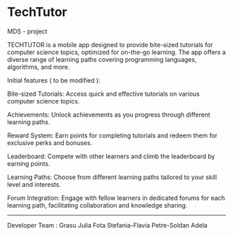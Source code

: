 # TechTutor
MDS - project


TECHTUTOR is a mobile app designed to provide bite-sized tutorials for computer science topics, optimized for on-the-go learning. The app offers a diverse range of learning paths covering programming languages, algorithms, and more.

Initial features ( to be modified ):

Bite-sized Tutorials: Access quick and effective tutorials on various computer science topics.

Achievements: Unlock achievements as you progress through different learning paths.

Reward System: Earn points for completing tutorials and redeem them for exclusive perks and bonuses.

Leaderboard: Compete with other learners and climb the leaderboard by earning points.

Learning Paths: Choose from different learning paths tailored to your skill level and interests.

Forum Integration: Engage with fellow learners in dedicated forums for each learning path, facilitating collaboration and knowledge sharing.



***
Developer Team :
  Grasu Julia
  Fota Stefania-Flavia
  Petre-Soldan Adela 
